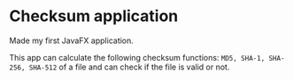 # Checksum application
Made my first JavaFX application.

This app can calculate the following checksum functions: `MD5, SHA-1, SHA-256, SHA-512` of a file and can check if the file is valid or not.
